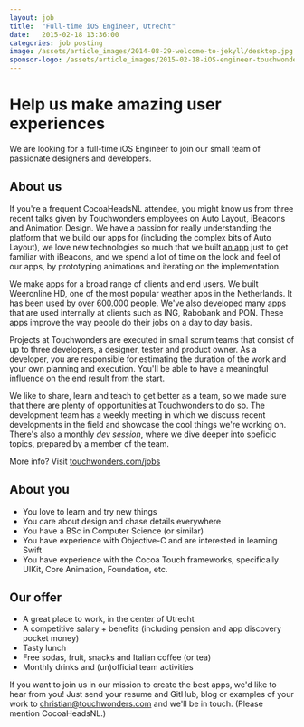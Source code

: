 ```yaml
---
layout: job
title:  "Full-time iOS Engineer, Utrecht"
date:   2015-02-18 13:36:00
categories: job posting
image: /assets/article_images/2014-08-29-welcome-to-jekyll/desktop.jpg
sponsor-logo: /assets/article_images/2015-02-18-iOS-engineer-touchwonders/TW-vacature.png
---
```


# Help us make amazing user experiences

We are looking for a full-time iOS Engineer to join our small team of passionate designers and developers.

## About us

If you're a frequent CocoaHeadsNL attendee, you might know us from three recent talks given by Touchwonders employees on Auto Layout, iBeacons and Animation Design. We have a passion for really understanding the platform that we build our apps for (including the complex bits of Auto Layout), we love new technologies so much that we built [an app](http://elevate.touchwonders.com/) just to get familiar with iBeacons, and we spend a lot of time on the look and feel of our apps, by prototyping animations and iterating on the implementation.

We make apps for a broad range of clients and end users. We built Weeronline HD, one of the most popular weather apps in the Netherlands. It has been used by over 600.000 people. We've also developed many apps that are used internally at clients such as ING, Rabobank and PON. These apps improve the way people do their jobs on a day to day basis.

Projects at Touchwonders are executed in small scrum teams that consist of up to three developers, a designer, tester and product owner. As a developer, you are responsible for estimating the duration of the work and your own planning and execution. You'll be able to have a meaningful influence on the end result from the start.

We like to share, learn and teach to get better as a team, so we made sure that there are plenty of opportunities at Touchwonders to do so. The development team has a weekly meeting in which we discuss recent developments in the field and showcase the cool things we're working on. There's also a monthly *dev session*, where we dive deeper into speficic topics, prepared by a member of the team.

More info? Visit [touchwonders.com/jobs](http://www.touchwonders.com/jobs)

## About you
* You love to learn and try new things
* You care about design and chase details everywhere
* You have a BSc in Computer Science (or similar)
* You have experience with Objective-C and are interested in learning Swift
* You have experience with the Cocoa Touch frameworks, specifically UIKit, Core Animation, Foundation, etc.

## Our offer
* A great place to work, in the center of Utrecht
* A competitive salary + benefits (including pension and app discovery pocket money)
* Tasty lunch
* Free sodas, fruit, snacks and Italian coffee (or tea)
* Monthly drinks and (un)official team activities

If you want to join us in our mission to create the best apps, we'd like to hear from you! Just send your resume and GitHub, blog or examples of your work to christian@touchwonders.com and we'll be in touch. (Please mention CocoaHeadsNL.)